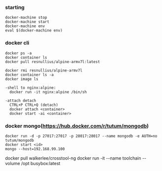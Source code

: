 ### starting
```
docker-machine stop
docker-machine start
docker-machine env
eval $(docker-machine env)
```

### docker cli
```
docker ps -a
docker container ls
docker pull resnullius/alpine-armv7l:latest

docker rmi resnullius/alpine-armv7l
docker container ls -a
docker image ls 

-shell to nginx:alpine:
  docker run -it nginx:alpine /bin/sh

-attach detach
  CTRL+P CTRL+Q (detach)
  docker attach <container>
  docker start -ai <container>
```
### docker mongo(https://hub.docker.com/r/tutum/mongodb)
```
docker run -d -p 27017:27017 -p 28017:28017 --name mongodb -e AUTH=no tutum/mongodb 
docker start <id>
mongo --host=192.168.99.100
```

docker pull walkerlee/crosstool-ng
docker run -it --name toolchain --volume /opt busybox:latest